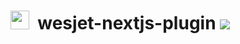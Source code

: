 # <img src="https://i.ibb.co/dMH4HS8/wesjet.png" height="30" />&nbsp;&nbsp;wesjet-nextjs-plugin [![](https://badgen.net/npm/v/wesjet-nextjs-plugin)](https://www.npmjs.com/wesjetpkg/packages)
